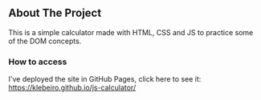 <!-- ABOUT THE PROJECT -->
## About The Project

This is a simple calculator made with HTML, CSS and JS to practice some of the DOM concepts.

### How to access

I've deployed the site in GitHub Pages, click here to see it: https://klebeiro.github.io/js-calculator/